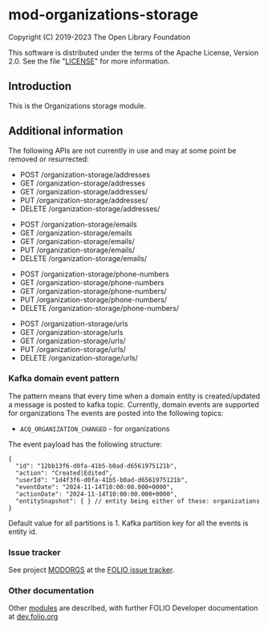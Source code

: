 # mod-organizations-storage

Copyright (C) 2019-2023 The Open Library Foundation

This software is distributed under the terms of the Apache License,
Version 2.0. See the file "[LICENSE](LICENSE)" for more information.

## Introduction

This is the Organizations storage module.

## Additional information

The following APIs are not currently in use and may at some point be removed or resurrected:
* POST	/organization-storage/addresses
* GET	/organization-storage/addresses
* GET	/organization-storage/addresses/<id>
* PUT	/organization-storage/addresses/<id>
* DELETE	/organization-storage/addresses/<id>
- POST	/organization-storage/emails
- GET	/organization-storage/emails
- GET	/organization-storage/emails/<id>
- PUT	/organization-storage/emails/<id>
- DELETE	/organization-storage/emails/<id>
* POST	/organization-storage/phone-numbers
* GET	/organization-storage/phone-numbers
* GET	/organization-storage/phone-numbers/<id>
* PUT	/organization-storage/phone-numbers/<id>
* DELETE	/organization-storage/phone-numbers/<id>
- POST	/organization-storage/urls
- GET	/organization-storage/urls
- GET	/organization-storage/urls/<id>
- PUT	/organization-storage/urls/<id>
- DELETE	/organization-storage/urls/<id>

### Kafka domain event pattern
The pattern means that every time when a domain entity is created/updated a message is posted to kafka topic.
Currently, domain events are supported for organizations The events are posted into the following topics:

- `ACQ_ORGANIZATION_CHANGED` - for organizations

The event payload has the following structure:
```json5
{
  "id": "12bb13f6-d0fa-41b5-b0ad-d6561975121b",
  "action": "Created|Edited",
  "userId": "1d4f3f6-d0fa-41b5-b0ad-d6561975121b",
  "eventDate": "2024-11-14T10:00:00.000+0000",
  "actionDate": "2024-11-14T10:00:00.000+0000",
  "entitySnapshot": { } // entity being either of these: organizations
}
```

Default value for all partitions is 1.
Kafka partition key for all the events is entity id.

### Issue tracker

See project [MODORGS](https://issues.folio.org/browse/MODORGS)
at the [FOLIO issue tracker](https://dev.folio.org/guidelines/issue-tracker).

### Other documentation

Other [modules](https://dev.folio.org/source-code/#server-side) are described,
with further FOLIO Developer documentation at
[dev.folio.org](https://dev.folio.org/)

